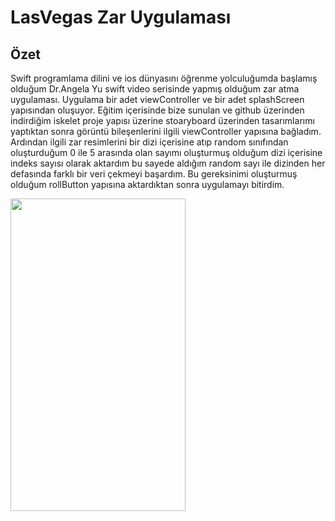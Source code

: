 # LasVegas Zar Uygulaması

## Özet

Swift programlama dilini ve ios dünyasını öğrenme yolculuğumda başlamış olduğum Dr.Angela Yu swift video serisinde yapmış olduğum zar atma uygulaması. Uygulama bir adet viewController ve bir adet splashScreen yapısından oluşuyor. Eğitim içerisinde bize sunulan ve github üzerinden indirdiğim iskelet proje yapısı üzerine stoaryboard üzerinden tasarımlarımı yaptıktan sonra görüntü bileşenlerini ilgili viewController yapısına bağladım. Ardından ilgili zar resimlerini bir dizi içerisine atıp random sınıfından oluşturduğum 0 ile 5 arasında olan sayımı oluşturmuş olduğum dizi içerisine indeks sayısı olarak aktardım bu sayede aldığım random sayı ile dizinden her defasında farklı bir veri çekmeyi başardım. Bu gereksinimi oluşturmuş olduğum rollButton yapısına aktardıktan sonra uygulamayı bitirdim.




<img src="https://i.hizliresim.com/onkc7gn.png" width="280" height="500"> 
